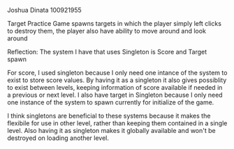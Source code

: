 Joshua Dinata
100921955

Target Practice 
Game spawns targets in which the player simply left clicks to destroy them, the player also have ability to move around and look around


Reflection:
The system I have that uses Singleton is Score and Target spawn

For score, I used singleton because I only need one intance of the system to exist to store score values. By having it as a singleton it also gives possiblity to exist between levels, keeping information of score available if needed in a previous or next level.
I also have target in Singleton because I only need one instance of the system to spawn currently for initialize of the game.

I think singletons are beneficial to these systems because it makes the flexibile for use in other level, rather than keeping them contained in a single level. Also having it as singleton makes it globally available and won't be destroyed on loading another level.
